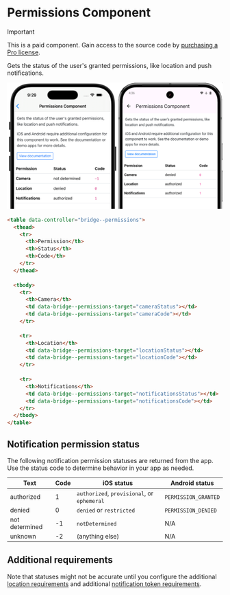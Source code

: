 # Permissions Component

> [!IMPORTANT]
> This is a paid component. Gain access to the source code by [purchasing a Pro license](https://buy.stripe.com/fZeaF6bn9b9d4Pm14b?prefilled_promo_code=EARLYACCESS).

Gets the status of the user's granted permissions, like location and push notifications.

![Permissions Component examples](/resources/screenshots/permissions.png)

```html
<table data-controller="bridge--permissions">
  <thead>
    <tr>
      <th>Permission</th>
      <th>Status</th>
      <th>Code</th>
    </tr>
  </thead>

  <tbody>
    <tr>
      <th>Camera</th>
      <td data-bridge--permissions-target="cameraStatus"></td>
      <td data-bridge--permissions-target="cameraCode"></td>
    </tr>

    <tr>
      <th>Location</th>
      <td data-bridge--permissions-target="locationStatus"></td>
      <td data-bridge--permissions-target="locationCode"></td>
    </tr>

    <tr>
      <th>Notifications</th>
      <td data-bridge--permissions-target="notificationsStatus"></td>
      <td data-bridge--permissions-target="notificationsCode"></td>
    </tr>
  </tbody>
</table>
```

## Notification permission status

The following notification permission statuses are returned from the app. Use the status code to determine behavior in your app as needed.

|Text|Code|iOS status|Android status|
|---|---|---|---|
|authorized|1|`authorized`, `provisional`, or `ephemeral`|`PERMISSION_GRANTED`|
|denied|0|`denied` or `restricted`|`PERMISSION_DENIED`|
|not determined|-1|`notDetermined`|N/A|
|unknown|-2|(anything else)|N/A|

## Additional requirements

Note that statuses might not be accurate until you configure the additional [location requirements](/components/location/README.md) and additional [notification token requirements](/components/notification-token/README.md).
